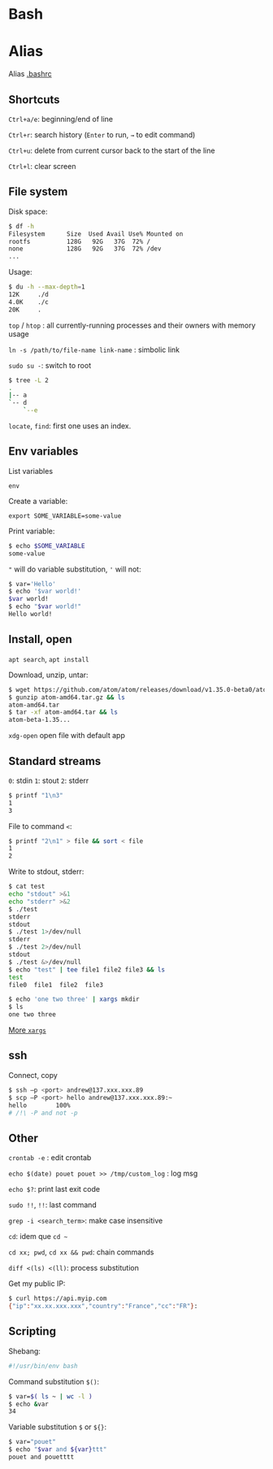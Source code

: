 # Bash

# Alias

Alias [.bashrc](https://github.com/VinceCabs/dotfiles/blob/master/.bashrc#L11)

## Shortcuts

`Ctrl+a/e`: beginning/end of line 

`Ctrl+r`: search history (`Enter` to run, `→` to edit command)

`Ctrl+u`: delete from current cursor back to the start of the line

`Ctrl+l`: clear screen

## File system

Disk space:

```sh
$ df -h
Filesystem      Size  Used Avail Use% Mounted on
rootfs          128G   92G   37G  72% /
none            128G   92G   37G  72% /dev
...
```

Usage:

```sh
$ du -h --max-depth=1
12K     ./d
4.0K    ./c
20K     .
```

`top` / `htop` : all currently-running processes and their owners with memory usage

`ln -s /path/to/file-name link-name` : simbolic link

`sudo su -`: switch to root

```sh
$ tree -L 2
.
|-- a
`-- d
    `--e
```

`locate`, `find`: first one uses an index.

## Env variables

List variables

`env`

Create a variable:

`export SOME_VARIABLE=some-value`

Print variable:

```sh
$ echo $SOME_VARIABLE
some-value
```

`"` will do variable substitution, `'` will not:

```sh
$ var='Hello'
$ echo '$var world!'
$var world!
$ echo "$var world!"
Hello world!
```

## Install, open

`apt search`, `apt install`

Download, unzip, untar:

```sh
$ wget https://github.com/atom/atom/releases/download/v1.35.0-beta0/atom-amd64.tar.gz
$ gunzip atom-amd64.tar.gz && ls
atom-amd64.tar
$ tar -xf atom-amd64.tar && ls
atom-beta-1.35...
```

`xdg-open` open file with default app

## Standard streams

`0`: stdin
`1`: stout
`2`: stderr

```sh
$ printf "1\n3"
1
3
```

File to command `<`:

```sh
$ printf "2\n1" > file && sort < file
1
2
```

Write to stdout, stderr:

```sh
$ cat test
echo "stdout" >&1
echo "stderr" >&2
$ ./test
stderr
stdout
$ ./test 1>/dev/null
stderr
$ ./test 2>/dev/null
stdout
$ ./test &>/dev/null
$ echo "test" | tee file1 file2 file3 && ls
test
file0  file1  file2  file3
```

```sh
$ echo 'one two three' | xargs mkdir
$ ls
one two three
```

[More `xargs`](https://shapeshed.com/unix-xargs/)

## ssh

Connect, copy

```sh
$ ssh –p <port> andrew@137.xxx.xxx.89
$ scp –P <port> hello andrew@137.xxx.xxx.89:~
hello        100%
# /!\ -P and not -p
```

## Other

`crontab -e` : edit crontab

`echo $(date) pouet pouet >> /tmp/custom_log` : log msg

`echo $?`: print last exit code

`sudo !!`, `!!`: last command

`grep -i <search_term>`: make case insensitive

`cd`: idem que `cd ~`

`cd xx; pwd`, `cd xx && pwd`: chain commands

`diff <(ls) <(ll)`: process substitution

Get my public IP:

```sh
$ curl https://api.myip.com
{"ip":"xx.xx.xxx.xxx","country":"France","cc":"FR"}:
```

## Scripting

Shebang:

```bash
#!/usr/bin/env bash
```

Command substitution `$()`:

```bash
$ var=$( ls ~ | wc -l )
$ echo &var
34
```

Variable substitution `$` or `${}`:

```bash
$ var="pouet"
$ echo "$var and ${var}ttt"
pouet and pouetttt
```
